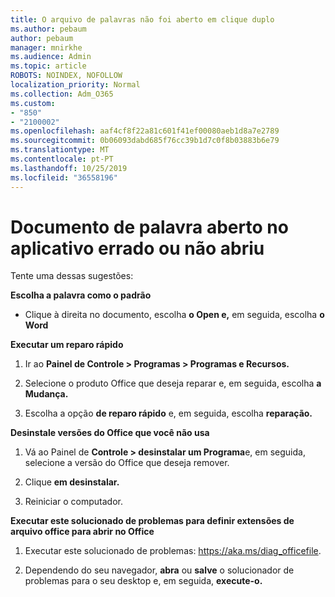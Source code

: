 ```yaml
---
title: O arquivo de palavras não foi aberto em clique duplo
ms.author: pebaum
author: pebaum
manager: mnirkhe
ms.audience: Admin
ms.topic: article
ROBOTS: NOINDEX, NOFOLLOW
localization_priority: Normal
ms.collection: Adm_O365
ms.custom:
- "850"
- "2100002"
ms.openlocfilehash: aaf4cf8f22a81c601f41ef00080aeb1d8a7e2789
ms.sourcegitcommit: 0b06093dabd685f76cc39b1d7c0f8b03883b6e79
ms.translationtype: MT
ms.contentlocale: pt-PT
ms.lasthandoff: 10/25/2019
ms.locfileid: "36558196"
---
```

# <a name="word-document-opened-in-the-wrong-app-or-didnt-open"></a>Documento de palavra aberto no aplicativo errado ou não abriu

Tente uma dessas sugestões:

**Escolha a palavra como o padrão**

- Clique à direita no documento, escolha **o Open e,** em seguida, escolha **o Word**

**Executar um reparo rápido**

1. Ir ao **Painel de Controle > Programas > Programas e Recursos.**

2. Selecione o produto Office que deseja reparar e, em seguida, escolha **a Mudança.**

3. Escolha a opção **de reparo rápido** e, em seguida, escolha **reparação.**

**Desinstale versões do Office que você não usa**

1. Vá ao Painel de **Controle > desinstalar um Programa**e, em seguida, selecione a versão do Office que deseja remover.

2. Clique **em desinstalar.**

3. Reiniciar o computador.

**Executar este solucionado de problemas para definir extensões de arquivo office para abrir no Office**

1. Executar este solucionado de problemas: https://aka.ms/diag_officefile.

2. Dependendo do seu navegador, **abra** ou **salve** o solucionador de problemas para o seu desktop e, em seguida, **execute-o.**
